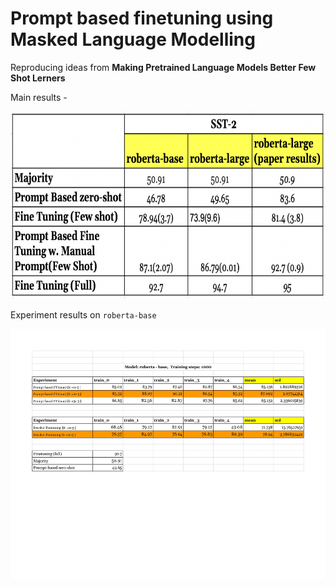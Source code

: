 # Prompt based finetuning using Masked Language Modelling
Reproducing ideas from __Making Pretrained Language Models Better Few Shot Lerners__

Main results -

<img src="main_results.png"  width="600px" height="300px">

Experiment results on `roberta-base`

<img src="roberta-base-exp.jpg"  width="600px" height="400px">


                                                            
